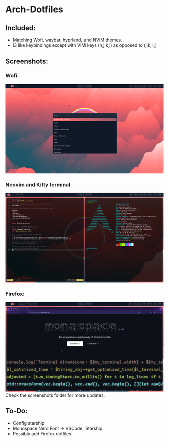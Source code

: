 # Arch-Dotfiles
## Included:
* Matching Wofi, waybar, hyprland, and NVIM themes.
* i3 like keybindings except with VIM keys (h,j,k,l) as opposed to (j,k,l,;)

## Screenshots:
### Wofi:
![Screenshot 1](https://github.com/TPi-Home/Arch-Dotfiles/blob/main/screenshots/screen-2025-09-24_02-39-24.png)
### Neovim and Kitty terminal 
![Screenshot 2](https://github.com/TPi-Home/Arch-Dotfiles/blob/main/screenshots/screen-2025-09-23_06-49-10.png)
### Firefox:
![Screenshot 2](https://github.com/TPi-Home/Arch-Dotfiles/blob/main/screenshots/screen-2025-09-23_06-54-17.png)
Check the screenshots folder for more updates.

## To-Do:
* Config starship
* Monospace Nerd Font -> VSCode, Starship
* Possibly add Firefox dotfiles
